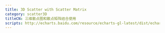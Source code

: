 ```yaml
---
title: 3D Scatter with Scatter Matrix
category: scatter3D
titleCN: 三维散点图和散点矩阵结合使用
scripts: http://echarts.baidu.com/resource/echarts-gl-latest/dist/echarts-gl.min.js
---
```


